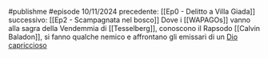 #publishme #episode
10/11/2024
precedente: [[Ep0 - Delitto a Villa Giada]]
successivo: [[Ep2 - Scampagnata nel bosco]]
Dove i [[WAPAGOs]] vanno alla sagra della Vendemmia di [[Tesselberg]], conoscono il Rapsodo [[Calvin Baladon]], si fanno qualche nemico e affrontano gli emissari di un [Dio capriccioso](Garyx.md)